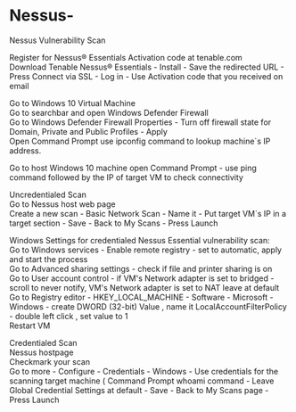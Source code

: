 # Nessus-  
Nessus Vulnerability Scan  

Register for Nessus® Essentials Activation code at tenable.com  
Download Tenable Nessus® Essentials  - Install - Save the redirected URL - Press Connect via SSL - Log in - Use Activation code that you received on email   

Go to Windows 10 Virtual Machine  
Go to searchbar and open Windows Defender Firewall  
Go to Windows Defender Firewall Properties - Turn off firewall state for Domain, Private and Public Profiles - Apply  
Open Command Prompt use ipconfig command to lookup machine`s IP address.    

Go to host Windows 10 machine open Command Prompt - use ping command followed by the IP of target VM to check connectivity     

Uncredentialed Scan  
Go to Nessus host web page   
Create a new scan - Basic Network Scan - Name it - Put target VM`s IP in a target section - Save - Back to My Scans - Press  Launch   

Windows Settings for credentialed Nessus Essential vulnerability scan:  
Go to Windows services - Enable remote registry - set to automatic, apply and start the process   
Go to Advanced sharing settings - check if file and printer sharing is on  
Go to User account control - if VM's Network adapter is set to bridged - scroll to never notify, VM's Network adapter is set to NAT leave at default  
Go to Registry editor - HKEY_LOCAL_MACHINE - Software - Microsoft - Windows - create DWORD (32-bit) Value , name it LocalAccountFilterPolicy - double left click , set value to 1   
Restart VM  

Credentialed Scan   
Nessus hostpage  
Checkmark your scan   
Go to more - Configure - Credentials - Windows - Use credentials for the scanning target machine ( Command Prompt whoami command - Leave Global Credential Settings at default - Save - Back to My Scans page - Press Launch  
